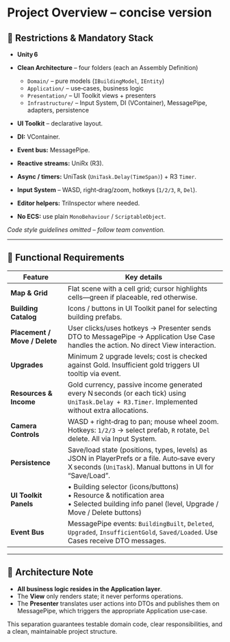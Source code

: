# Project Overview – concise version  

## 📌 Restrictions & Mandatory Stack  
- **Unity 6**  
- **Clean Architecture** – four folders (each an Assembly Definition)  
  - `Domain/` – pure models (`IBuildingModel`, `IEntity`)  
  - `Application/` – use‑cases, business logic  
  - `Presentation/` – UI Toolkit views + presenters  
  - `Infrastructure/` – Input System, DI (VContainer), MessagePipe, adapters, persistence  

- **UI Toolkit** – declarative layout.  
- **DI:** VContainer.  
- **Event bus:** MessagePipe.  
- **Reactive streams:** UniRx (R3).  
- **Async / timers:** UniTask (`UniTask.Delay(TimeSpan)`) + R3 `Timer`.  
- **Input System** – WASD, right‑drag/zoom, hotkeys (`1/2/3`, `R`, `Del`).  
- **Editor helpers:** TriInspector where needed.  
- **No ECS:** use plain `MonoBehaviour` / `ScriptableObject`.  

*Code style guidelines omitted – follow team convention.*

---

## 🚀 Functional Requirements

| Feature | Key details |
|---|---|
| **Map & Grid** | Flat scene with a cell grid; cursor highlights cells—green if placeable, red otherwise. |
| **Building Catalog** | Icons / buttons in UI Toolkit panel for selecting building prefabs. |
| **Placement / Move / Delete** | User clicks/uses hotkeys → Presenter sends DTO to MessagePipe → Application Use Case handles the action. No direct View interaction. |
| **Upgrades** | Minimum 2 upgrade levels; cost is checked against Gold. Insufficient gold triggers UI tooltip via event. |
| **Resources & Income** | Gold currency, passive income generated every N seconds (or each tick) using `UniTask.Delay + R3.Timer`. Implemented without extra allocations. |
| **Camera Controls** | WASD + right‑drag to pan; mouse wheel zoom. Hotkeys: `1/2/3` → select prefab, `R` rotate, `Del` delete. All via Input System. |
| **Persistence** | Save/load state (positions, types, levels) as JSON in PlayerPrefs or a file. Auto‑save every X seconds (`UniTask`). Manual buttons in UI for “Save/Load”. |
| **UI Toolkit Panels** | • Building selector (icons/buttons) <br>• Resource & notification area <br>• Selected building info panel (level, Upgrade / Move / Delete buttons) |
| **Event Bus** | MessagePipe events: `BuildingBuilt`, `Deleted`, `Upgraded`, `InsufficientGold`, `Saved/Loaded`. Use Cases receive DTO messages. |

---

## 🎯 Architecture Note  

- **All business logic resides in the **Application** layer**.  
- The **View** only renders state; it never performs operations.  
- The **Presenter** translates user actions into DTOs and publishes them on MessagePipe, which triggers the appropriate Application use‑case.  

This separation guarantees testable domain code, clear responsibilities, and a clean, maintainable project structure.
